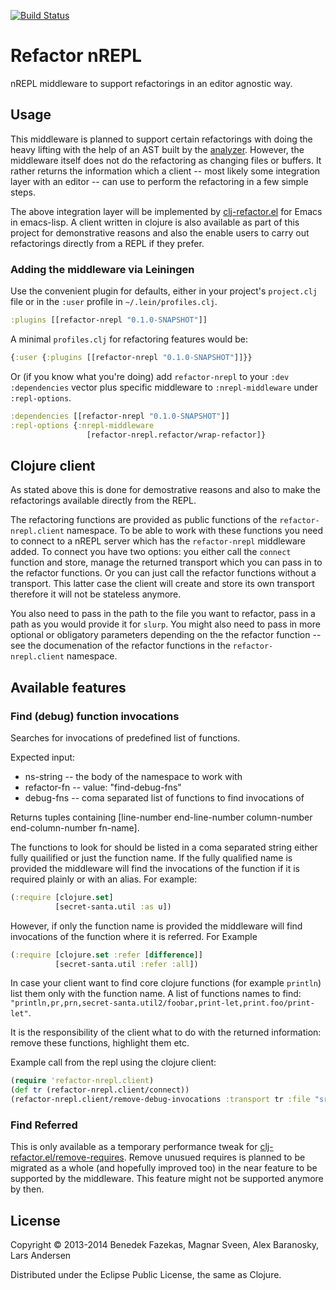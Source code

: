 [![Build Status](https://travis-ci.org/clojure-emacs/refactor-nrepl.png?branch=master)](https://travis-ci.org/clojure-emacs/refactor-nrepl)

# Refactor nREPL

nREPL middleware to support refactorings in an editor agnostic way.

## Usage

This middleware is planned to support certain refactorings with doing the heavy lifting with the help of an AST built by the [analyzer](https://github.com/clojure/tools.analyzer). However, the middleware itself does not do the refactoring as changing files or buffers. It rather returns the information which a client -- most likely some integration layer with an editor -- can use to perform the refactoring in a few simple steps.

The above integration layer will be implemented by [clj-refactor.el](https://github.com/clojure-emacs/clj-refactor.el) for Emacs in emacs-lisp. A client written in clojure is also available as part of this project for demonstrative reasons and also the enable users to carry out refactorings directly from a REPL if they prefer.

### Adding the middleware via Leiningen

Use the convenient plugin for defaults, either in your project's
`project.clj` file or in the `:user` profile in
`~/.lein/profiles.clj`.

```clojure
:plugins [[refactor-nrepl "0.1.0-SNAPSHOT"]]
```

A minimal `profiles.clj` for refactoring features would be:

```clojure
{:user {:plugins [[refactor-nrepl "0.1.0-SNAPSHOT"]]}}
```

Or (if you know what you're doing) add `refactor-nrepl` to your `:dev :dependencies` vector plus specific
middleware to `:nrepl-middleware` under `:repl-options`.

```clojure
:dependencies [[refactor-nrepl "0.1.0-SNAPSHOT"]]
:repl-options {:nrepl-middleware
                 [refactor-nrepl.refactor/wrap-refactor]}
```

## Clojure client

As stated above this is done for demostrative reasons and also to make the refactorings available directly from the REPL.

The refactoring functions are provided as public functions of the `refactor-nrepl.client` namespace. To be able to work with these functions you need to connect to a nREPL server which has the `refactor-nrepl` middleware added. To connect you have two options: you either call the `connect` function and store, manage the returned transport which you can pass in to the refactor functions. Or you can just call the refactor functions without a transport. This latter case the client will create and store its own transport therefore it will not be stateless anymore.

You also need to pass in the path to the file you want to refactor, pass in a path as you would provide it for `slurp`. You might also need to pass in more optional or obligatory parameters depending on the the refactor function -- see the documenation of the refactor functions in the `refactor-nrepl.client` namespace.

## Available features

### Find (debug) function invocations

Searches for invocations of predefined list of functions.

Expected input:
- ns-string -- the body of the namespace to work with
- refactor-fn -- value: "find-debug-fns"
- debug-fns -- coma separated list of functions to find invocations of

Returns tuples containing [line-number end-line-number column-number end-column-number fn-name].

The functions to look for should be listed in a coma separated string either fully quailified or just the function name. If the fully qualified name is provided the middleware will find the invocations of the function if it is required plainly or with an alias. For example:

```clojure
(:require [clojure.set]
          [secret-santa.util :as u])
```

However, if only the function name is provided the middleware will find invocations of the function where it is referred. For Example

```clojure
(:require [clojure.set :refer [difference]]
          [secret-santa.util :refer :all])
```

In case your client want to find core clojure functions (for example `println`) list them only with the function name. A list of functions names to find: `"println,pr,prn,secret-santa.util2/foobar,print-let,print.foo/print-let"`.

 It is the responsibility of the client what to do with the returned information: remove these functions, highlight them etc.

Example call from the repl using the clojure client:

```clojure
(require 'refactor-nrepl.client)
(def tr (refactor-nrepl.client/connect))
(refactor-nrepl.client/remove-debug-invocations :transport tr :file "src/secret_santa/core.clj")
```

### Find Referred

This is only available as a temporary performance tweak for [clj-refactor.el/remove-requires](https://github.com/clojure-emacs/clj-refactor.el#usage). Remove unusued requires is planned to be migrated as a whole (and hopefully improved too) in the near feature to be supported by the middleware. This feature might not be supported anymore by then.

## License

Copyright © 2013-2014 Benedek Fazekas, Magnar Sveen, Alex Baranosky, Lars Andersen

Distributed under the Eclipse Public License, the same as Clojure.
